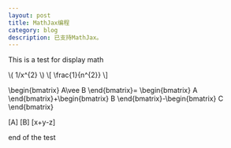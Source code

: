 ```yaml
---
layout: post
title: MathJax编程
category: blog
description: 已支持MathJax。
---
```


This is a test for display math
    
\\( 1/x^{2} \\)
\\[ \frac{1}{n^{2}} \\]

\begin{bmatrix}
A\vee B 
\end{bmatrix}= \begin{bmatrix}
A
\end{bmatrix}+\begin{bmatrix}
B
\end{bmatrix}-\begin{bmatrix}
C
\end{bmatrix}

\[A\]
\[B\]
\[x+y-z\]

    
end of the test